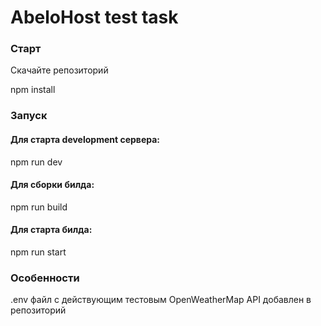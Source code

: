 # AbeloHost test task

### Старт

Скачайте репозиторий

npm install

### Запуск

#### Для старта development сервера:

npm run dev

#### Для сборки билда:

npm run build

#### Для старта билда:

npm run start

### Особенности

.env файл с действующим тестовым OpenWeatherMap API добавлен в репозиторий
